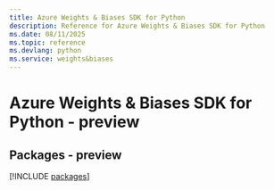 ```yaml
---
title: Azure Weights & Biases SDK for Python
description: Reference for Azure Weights & Biases SDK for Python
ms.date: 08/11/2025
ms.topic: reference
ms.devlang: python
ms.service: weights&biases
---
```

# Azure Weights & Biases SDK for Python - preview
## Packages - preview
[!INCLUDE [packages](weights-&-biases-index.md)]